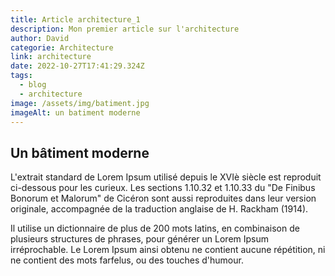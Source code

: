 ```yaml
---
title: Article architecture_1
description: Mon premier article sur l'architecture
author: David
categorie: Architecture
link: architecture
date: 2022-10-27T17:41:29.324Z
tags:
  - blog
  - architecture
image: /assets/img/batiment.jpg
imageAlt: un batiment moderne
---
```

## Un bâtiment moderne

L'extrait standard de Lorem Ipsum utilisé depuis le XVIè siècle est reproduit ci-dessous pour les curieux. Les sections 1.10.32 et 1.10.33 du "De Finibus Bonorum et Malorum" de Cicéron sont aussi reproduites dans leur version originale, accompagnée de la traduction anglaise de H. Rackham (1914).

Il utilise un dictionnaire de plus de 200 mots latins, en combinaison de plusieurs structures de phrases, pour générer un Lorem Ipsum irréprochable. Le Lorem Ipsum ainsi obtenu ne contient aucune répétition, ni ne contient des mots farfelus, ou des touches d'humour.
